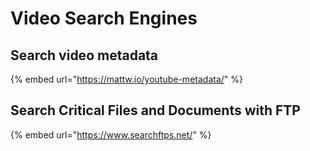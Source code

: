 # Video Search Engines

## Search video metadata

{% embed url="https://mattw.io/youtube-metadata/" %}

## Search Critical Files and Documents with FTP

{% embed url="https://www.searchftps.net/" %}

